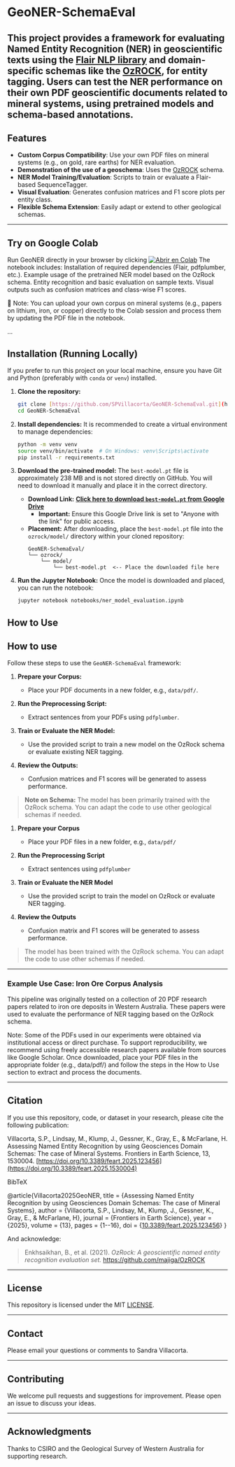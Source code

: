 # GeoNER-SchemaEval

This project provides a framework for evaluating Named Entity Recognition (NER) in geoscientific texts using the [Flair NLP library](https://github.com/flairNLP/flair) and domain-specific schemas like the [OzROCK](https://github.com/majiga/OzROCK), for entity tagging.
Users can test the NER performance on their own PDF geoscientific documents related to mineral systems, using pretrained models and schema-based annotations.
---

## Features

- **Custom Corpus Compatibility**: Use your own PDF files on mineral systems (e.g., on gold, rare earths) for NER evaluation.
- **Demonstration of the use of a geoschema**: Uses the [OzROCK](https://github.com/majiga/OzROCK) schema.
- **NER Model Training/Evaluation**: Scripts to train or evaluate a Flair-based SequenceTagger.
- **Visual Evaluation**: Generates confusion matrices and F1 score plots per entity class.
- **Flexible Schema Extension**: Easily adapt or extend to other geological schemas.

---

## Try on Google Colab
Run GeoNER directly in your browser by clicking 
[![Abrir en Colab](https://colab.research.google.com/assets/colab-badge.svg)](https://colab.research.google.com/github/SPVillacorta/GeoNER-SchemaEval/blob/main/notebooks/geoner_schema_eval.ipynb)
The notebook includes:
Installation of required dependencies (Flair, pdfplumber, etc.).
Example usage of the pretrained NER model based on the OzRock schema.
Entity recognition and basic evaluation on sample texts.
Visual outputs such as confusion matrices and class-wise F1 scores.

📁 Note: You can upload your own corpus on mineral systems (e.g., papers on lithium, iron, or copper) directly to the Colab session and process them by updating the PDF file in the notebook.

...

## Installation (Running Locally)

If you prefer to run this project on your local machine, ensure you have Git and Python (preferably with `conda` or `venv`) installed.

1.  **Clone the repository:**
    ```bash
    git clone [https://github.com/SPVillacorta/GeoNER-SchemaEval.git](https://github.com/SPVillacorta/GeoNER-SchemaEval.git)
    cd GeoNER-SchemaEval
    ```

2.  **Install dependencies:**
    It is recommended to create a virtual environment to manage dependencies:
    ```bash
    python -m venv venv
    source venv/bin/activate  # On Windows: venv\Scripts\activate
    pip install -r requirements.txt
    ```

3.  **Download the pre-trained model:**
    The `best-model.pt` file is approximately 238 MB and is not stored directly on GitHub. You will need to download it manually and place it in the correct directory.
    * **Download Link:** [**Click here to download `best-model.pt` from Google Drive**](YOUR_GOOGLE_DRIVE_DIRECT_DOWNLOAD_LINK_HERE)
        * **Important:** Ensure this Google Drive link is set to "Anyone with the link" for public access.
    * **Placement:** After downloading, place the `best-model.pt` file into the `ozrock/model/` directory within your cloned repository:
        ```
        GeoNER-SchemaEval/
        └── ozrock/
            └── model/
                └── best-model.pt  <-- Place the downloaded file here
        ```

4.  **Run the Jupyter Notebook:**
    Once the model is downloaded and placed, you can run the notebook:
    ```bash
    jupyter notebook notebooks/ner_model_evaluation.ipynb
    ```

## How to Use
## How to use

Follow these steps to use the `GeoNER-SchemaEval` framework:

1.  **Prepare your Corpus:**
    * Place your PDF documents in a new folder, e.g., `data/pdf/`.

2.  **Run the Preprocessing Script:**
    * Extract sentences from your PDFs using `pdfplumber`.

3.  **Train or Evaluate the NER Model:**
    * Use the provided script to train a new model on the OzRock schema or evaluate existing NER tagging.

4.  **Review the Outputs:**
    * Confusion matrices and F1 scores will be generated to assess performance.

> **Note on Schema:** The model has been primarily trained with the OzRock schema. You can adapt the code to use other geological schemas if needed.
1. **Prepare your Corpus**
   - Place your PDF files in a new folder, e.g., `data/pdf/`

2. **Run the Preprocessing Script**
   - Extract sentences using `pdfplumber`

3. **Train or Evaluate the NER Model**
   - Use the provided script to train the model on OzRock or evaluate NER tagging.

4. **Review the Outputs**
   - Confusion matrix and F1 scores will be generated to assess performance.

> The model has been trained with the OzRock schema. You can adapt the code to use other schemas if needed.

---

### Example Use Case: Iron Ore Corpus Analysis
This pipeline was originally tested on a collection of 20 PDF research papers related to iron ore deposits in Western Australia. These papers were used to evaluate the performance of NER tagging based on the OzRock schema.

Note: Some of the PDFs used in our experiments were obtained via institutional access or direct purchase. To support reproducibility, we recommend using freely accessible research papers available from sources like Google Scholar. Once downloaded, place your PDF files in the appropriate folder (e.g., data/pdf/) and follow the steps in the How to Use section to extract and process the documents.

---

## Citation
If you use this repository, code, or dataset in your research, please cite the following publication:

Villacorta, S.P., Lindsay, M., Klump, J., Gessner, K., Gray, E., & McFarlane, H. Assessing Named Entity Recognition by using Geosciences Domain Schemas: The case of Mineral Systems. Frontiers in Earth Science, 13, 1530004. [https://doi.org/10.3389/feart.2025.123456](https://doi.org/10.3389/feart.2025.1530004)

BibTeX

@article{Villacorta2025GeoNER,
  title     = {Assessing Named Entity Recognition by using Geosciences Domain Schemas: The case of Mineral Systems},
  author    = {Villacorta, S.P., Lindsay, M., Klump, J., Gessner, K., Gray, E., & McFarlane, H},
  journal   = {Frontiers in Earth Science},
  year      = {2025},
  volume    = {13},
  pages     = {1--16},
  doi       = {[10.3389/feart.2025.123456](https://doi.org/10.3389/feart.2025.1530004)}
}

And acknowledge:
> Enkhsaikhan, B., et al. (2021). *OzRock: A geoscientific named entity recognition evaluation set.* https://github.com/majiga/OzROCK

---

## License

This repository is licensed under the MIT [LICENSE](LICENSE).

---

## Contact
Please email your questions or comments to Sandra Villacorta.

---

## Contributing

We welcome pull requests and suggestions for improvement. Please open an issue to discuss your ideas.

---

## Acknowledgments

Thanks to CSIRO and the Geological Survey of Western Australia for supporting research.
